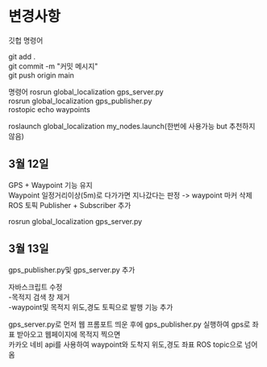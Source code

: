 # 변경사항  

깃헙 명령어  

git add .  
git commit -m "커밋 메시지"  
git push origin main  

명령어
rosrun global_localization gps_server.py  
rosrun global_localization gps_publisher.py  
rostopic echo waypoints  

roslaunch global_localization my_nodes.launch(한번에 사용가능 but 추천하지 않음)  


## 3월 12일   
GPS + Waypoint 기능 유지  
Waypoint 일정거리이상(5m)로 다가가면 지나갔다는 판정 -> waypoint 마커 삭제  
ROS 토픽 Publisher + Subscriber 추가  

rosrun global_localization gps_server.py  



## 3월 13일  
gps_publisher.py및 gps_server.py 추가  

자바스크립트 수정  
-목적지 검색 창 제거  
-waypoint및 목적지 위도,경도 토픽으로 발행 기능 추가  

gps_server.py로 먼저 웹 프롬포트 띄운 후에 gps_publisher.py 실행하여 gps로 좌표 받아오고 웹페이지에 목적지 찍으면   
카카오 네비 api를 사용하여 waypoint와 도착지 위도,경도 좌표 ROS topic으로 넘어옴   

